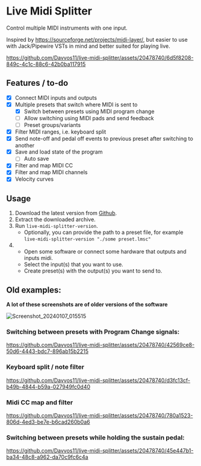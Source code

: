 # Live Midi Splitter

Control multiple MIDI instruments with one input.

Inspired by https://sourceforge.net/projects/midi-layer/,
but easier to use with Jack/Pipewire VSTs in mind and better suited for playing live.

https://github.com/Davvos11/live-midi-splitter/assets/20478740/6d5f8208-849c-4c1c-88c6-42b0ba117915

## Features / to-do

- [X] Connect MIDI inputs and outputs
- [X] Multiple presets that switch where MIDI is sent to
  - [X] Switch between presets using MIDI program change
  - [ ] Allow switching using MIDI pads and send feedback
  - [ ] Preset groups/variants
- [X] Filter MIDI ranges, i.e. keyboard split
- [X] Send note-off and pedal off events to previous preset after switching to another
- [X] Save and load state of the program
  - [ ] Auto save
- [x] Filter and map MIDI CC
- [x] Filter and map MIDI channels
- [x] Velocity curves

## Usage

1. Download the latest version from [Github](https://github.com/Davvos11/live-midi-splitter/releases).
2. Extract the downloaded archive.
3. Run `live-midi-splitter-version`.
   - Optionally, you can provide the path to a preset file, for example `live-midi-splitter-version "./some preset.lmsc"` 
4. - Open some software or connect some hardware that outputs and inputs midi.
   - Select the input(s) that you want to use.
   - Create preset(s) with the output(s) you want to send to.

## Old examples:
**A lot of these screenshots are of older versions of the software**

![Screenshot_20240107_015515](https://github.com/Davvos11/live-midi-splitter/assets/20478740/ef4f3367-d0cd-4d34-aa2f-c143ecbc6e36)

### Switching between presets with Program Change signals:

https://github.com/Davvos11/live-midi-splitter/assets/20478740/42569ce8-50d6-4443-bdc7-896ab15b2215

### Keyboard split / note filter

https://github.com/Davvos11/live-midi-splitter/assets/20478740/d3fc13cf-b49b-4844-b59a-027949fc0d40

### Midi CC map and filter

https://github.com/Davvos11/live-midi-splitter/assets/20478740/780a1523-806d-4ed3-be7e-b6cad260b0a6

### Switching between presets while holding the sustain pedal:

https://github.com/Davvos11/live-midi-splitter/assets/20478740/45e447b1-ba34-48c8-a962-da70c9fc6c4a
